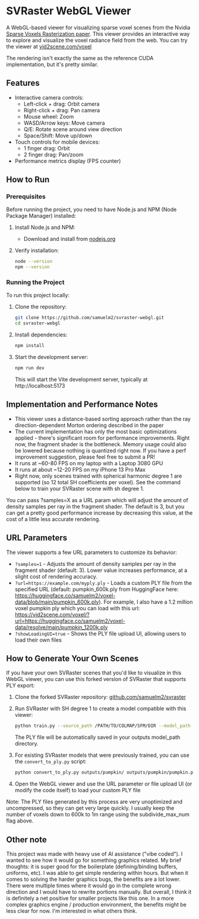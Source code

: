 # SVRaster WebGL Viewer

A WebGL-based viewer for visualizing sparse voxel scenes from the Nvidia [Sparse Voxels Rasterization paper](https://svraster.github.io/). This viewer provides an interactive way to explore and visualize the voxel radiance field from the web. You can try the viewer at [vid2scene.com/voxel](https://vid2scene.com/voxel)

The rendering isn't exactly the same as the reference CUDA implementation, but it's pretty similar.

## Features

- Interactive camera controls:
  - Left-click + drag: Orbit camera
  - Right-click + drag: Pan camera
  - Mouse wheel: Zoom
  - WASD/Arrow keys: Move camera
  - Q/E: Rotate scene around view direction
  - Space/Shift: Move up/down
- Touch controls for mobile devices:
  - 1 finger drag: Orbit
  - 2 finger drag: Pan/zoom
- Performance metrics display (FPS counter)

## How to Run

### Prerequisites

Before running the project, you need to have Node.js and NPM (Node Package Manager) installed:

1. Install Node.js and NPM:
   - Download and install from [nodejs.org](https://nodejs.org/)

2. Verify installation:
   ```bash
   node --version
   npm --version
   ```

### Running the Project

To run this project locally:

1. Clone the repository:
   ```bash
   git clone https://github.com/samuelm2/svraster-webgl.git
   cd svraster-webgl
   ```

2. Install dependencies:
   ```bash
   npm install
   ```

3. Start the development server:
   ```bash
   npm run dev
   ```
   This will start the Vite development server, typically at http://localhost:5173


## Implementation and Performance Notes

- This viewer uses a distance-based sorting approach rather than the ray direction-dependent Morton ordering described in the paper
- The current implementation has only the most basic optimizations applied - there's significant room for performance improvements. Right now, the fragment shader is the bottleneck. Memory usage could also be lowered because nothing is quantized right now. If you have a perf improvement suggestion, please feel free to submit a PR! 
- It runs at ~60-80 FPS on my laptop with a Laptop 3080 GPU
- It runs at about ~12-20 FPS on my iPhone 13 Pro Max
- Right now, only scenes trained with spherical harmonic degree 1 are supported (so 12 total SH coefficients per voxel). See the command below to train your SVRaster scene with sh degree 1. 


You can pass ?samples=X as a URL param which will adjust the amount of density samples per ray in the fragment shader. The default is 3, but you can get a pretty good performance increase by decreasing this value, at the cost of a little less accurate rendering.

## URL Parameters

The viewer supports a few URL parameters to customize its behavior:

- `?samples=1` - Adjusts the amount of density samples per ray in the fragment shader (default: 3). Lower value increases performance, at a slight cost of rendering accuracy.
- `?url=https://example.com/myply.ply` - Loads a custom PLY file from the specified URL (default: pumpkin_600k.ply from HuggingFace here: https://huggingface.co/samuelm2/voxel-data/blob/main/pumpkin_600k.ply). For example, I also have a 1.2 million voxel pumpkin ply which you can load with this url: https://vid2scene.com/voxel/?url=https://huggingface.co/samuelm2/voxel-data/resolve/main/pumpkin_1200k.ply
- `?showLoadingUI=true` - Shows the PLY file upload UI, allowing users to load their own files

## How to Generate Your Own Scenes

If you have your own SVRaster scenes that you'd like to visualize in this WebGL viewer, you can use this forked version of SVRaster that supports PLY export:

1. Clone the forked SVRaster repository: [github.com/samuelm2/svraster](https://github.com/samuelm2/svraster)
2. Run SVRaster with SH degree 1 to create a model compatible with this viewer:
   ```bash
   python train.py --source_path /PATH/TO/COLMAP/SFM/DIR --model_path outputs/pumpkin/ --sh_degree 1 --sh_degree_init 1 --subdivide_max_num 600000
   ```
   The PLY file will be automatically saved in your outputs model_path directory.

3. For existing SVRaster models that were previously trained, you can use the `convert_to_ply.py` script:
   ```bash
   python convert_to_ply.py outputs/pumpkin/ outputs/pumpkin/pumpkin.ply
   ```

4. Open the WebGL viewer and use the URL parameter or file upload UI (or modify the code itself) to load your custom PLY file

Note: The PLY files generated by this process are very unoptimized and uncompressed, so they can get very large quickly. I usually keep the number of voxels down to 600k to 1m range using the subdivide_max_num flag above.

## Other note

This project was made with heavy use of AI assistance ("vibe coded"). I wanted to see how it would go for something graphics related. My brief thoughts: it is super good for the boilerplate (defining/binding buffers, uniforms, etc). I was able to get simple rendering within hours. But when it comes to solving the harder graphics bugs, the benefits are a lot lower. There were multiple times where it would go in the complete wrong direction and I would have to rewrite portions manually. But overall, I think it is definitely a net positive for smaller projects like this one. In a more complex graphics engine / production environment, the benefits might be less clear for now. I'm interested in what others think.
